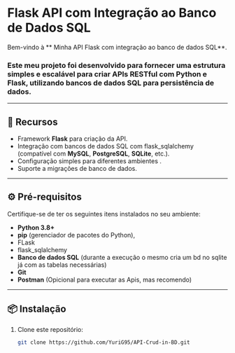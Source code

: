 # Flask API com Integração ao Banco de Dados SQL

Bem-vindo à ** Minha API Flask com integração ao banco de dados SQL**. 

### Este meu projeto foi desenvolvido para fornecer uma estrutura simples e escalável para criar APIs RESTful com Python e Flask, utilizando bancos de dados SQL para persistência de dados.

---

## 🚀 **Recursos**
- Framework **Flask** para criação da API.
- Integração com bancos de dados SQL com flask_sqlalchemy (compatível com **MySQL**, **PostgreSQL**, **SQLite**, etc.).
- Configuração simples para diferentes ambientes .
- Suporte a migrações de banco de dados.

---

## ⚙️ **Pré-requisitos**
Certifique-se de ter os seguintes itens instalados no seu ambiente:
- **Python 3.8+**
- **pip** (gerenciador de pacotes do Python),
- FLask
- flask_sqlalchemy
- **Banco de dados SQL** (durante a execução o mesmo cria um bd no sqlite já com as tabelas necessárias)
- **Git**
- **Postman** (Opicional para executar as Apis, mas recomendo)

---

## 📦 **Instalação**
1. Clone este repositório:
   ```bash
   git clone https://github.com/YuriG95/API-Crud-in-BD.git
